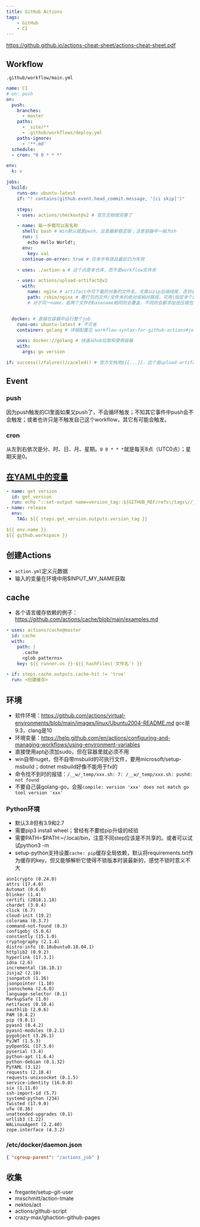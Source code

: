```yaml
---
title: GitHub Actions
tags:
    - GitHub
    - CI
---
```


https://github.github.io/actions-cheat-sheet/actions-cheat-sheet.pdf

## Workflow

`.github/workflow/main.yml`

```yaml
name: CI
# on: push
on:
  push:
    branches:
      - master
    paths:
      - _site/**
      - .github/workflows/deploy.yml
    paths-ignore:
      - '**.md'
  schedule:
  - cron: "0 0 * * *"

env:
  k: v

jobs:
  build:
    runs-on: ubuntu-latest
    if: "! contains(github.event.head_commit.message, '[ci skip]')"

    steps:
    - uses: actions/checkout@v2 # 官方文档很完善了

    - name: 每一步都可以有名称
      shell: bash # Win默认就是pwsh，且是最新稳定版；注意容器中一般为sh
      run: |
        echo Hello World!;
      env:
        key: val
      continue-on-error: true # 仅本步有效且最后仍为失败

    - uses: ./action-a # 这个点是本仓库，而不是workflow文件夹

    - uses: actions/upload-artifact@v2
      with:
        name: nginx # artifact中可下载的对象的文件名，无需以zip后缀结尾，否则会有双重后缀
        path: /sbin/nginx # 要打包的文件/文件夹的绝对或相对路径，可用|指定多个路径；单个路径只保留basename，多个保留最短公共前缀；支持通配，此时保留通配及之后的路径
        # 对于同一name，若两个文件的basename相同则会覆盖，不同则会都添加进压缩包中


  docker: # 直接在容器中运行整个job
    runs-on: ubuntu-latest # 不可省
    container: golang # 详细配置见 workflow-syntax-for-github-actions#jobsjob_idcontainer

    uses: docker://golang # 快速从hub拉取和使用容器
    with:
      args: go version

if: success()/falure()/caceled() # 官方文档用${{...}}，这个是upload-artifact的实例，不清楚哪个对
```

## Event

### push

因为push触发的CI里面如果又push了，不会循环触发；不知其它事件中push会不会触发；或者也许只是不触发自己这个workflow，其它有可能会触发。

### cron

从左到右依次是分、时、日、月、星期。`0 0 * * *`就是每天8点（UTC0点）；星期天是0。

## [在YAML中的变量](https://help.github.com/en/actions/reference/context-and-expression-syntax-for-github-actions)

```yaml
- name: get version
  id: get_version
  run: echo "::set-output name=version_tag::${GITHUB_REF/refs\/tags\//}"
- name: release
  env:
    TAG: ${{ steps.get_version.outputs.version_tag }}

${{ env.name }}
${{ github.workspace }}
```

## 创建Actions

* `action.yml`定义元数据
* 输入的变量在环境中用$INPUT_MY_NAME获取

## cache

* 各个语言缓存依赖的例子：https://github.com/actions/cache/blob/main/examples.md

```yaml
- uses: actions/cache@master
  id: cache
  with:
    path: |
      .cache
      <glob patterns>
    key: ${{ runner.os }}-${{ hashFiles('文件名') }}

- if: steps.cache.outputs.cache-hit != 'true'
  run: <创建缓存>
```

## 环境

* 软件环境：https://github.com/actions/virtual-environments/blob/main/images/linux/Ubuntu2004-README.md gcc是9.3，clang是10
* 环境变量：https://help.github.com/en/actions/configuring-and-managing-workflows/using-environment-variables
* 直接使用apt必须加sudo，但在容器里就必须不用
* win自带nuget，但不自带msbuild的可执行文件，要用microsoft/setup-msbuild；dotnet msbuild好像不能用于fx的
* 命令找不到时的报错：`/__w/_temp/xxx.sh: 7: /__w/_temp/xxx.sh: pushd: not found`
* 不要自己装golang-go，会报`compile: version 'xxx' does not match go tool version 'xxx'`

### Python环境

* 默认3.8但有3.9和2.7
* 需要pip3 install wheel；曾经有不要给pip升级的经验
* 需要PATH=$PATH:~/.local/bin，注意不同step应该是不共享的。或者可以试试python3 -m
* setup-python支持设置`cache: pip`缓存全局依赖，默认将requirements.txt作为缓存的key，但又能够解析它使得不锁版本时装最新的，感觉不锁时意义不大

```
asn1crypto (0.24.0)
attrs (17.4.0)
Automat (0.6.0)
blinker (1.4)
certifi (2018.1.18)
chardet (3.0.4)
click (6.7)
cloud-init (19.2)
colorama (0.3.7)
command-not-found (0.3)
configobj (5.0.6)
constantly (15.1.0)
cryptography (2.1.4)
distro-info (0.18ubuntu0.18.04.1)
httplib2 (0.9.2)
hyperlink (17.3.1)
idna (2.6)
incremental (16.10.1)
Jinja2 (2.10)
jsonpatch (1.16)
jsonpointer (1.10)
jsonschema (2.6.0)
language-selector (0.1)
MarkupSafe (1.0)
netifaces (0.10.4)
oauthlib (2.0.6)
PAM (0.4.2)
pip (9.0.1)
pyasn1 (0.4.2)
pyasn1-modules (0.2.1)
pygobject (3.26.1)
PyJWT (1.5.3)
pyOpenSSL (17.5.0)
pyserial (3.4)
python-apt (1.6.4)
python-debian (0.1.32)
PyYAML (3.12)
requests (2.18.4)
requests-unixsocket (0.1.5)
service-identity (16.0.0)
six (1.11.0)
ssh-import-id (5.7)
systemd-python (234)
Twisted (17.9.0)
ufw (0.36)
unattended-upgrades (0.1)
urllib3 (1.22)
WALinuxAgent (2.2.40)
zope.interface (4.3.2)
```

### /etc/docker/daemon.json

```json
{ "cgroup-parent": "/actions_job" }
```

## 收集

* fregante/setup-git-user
* mxschmitt/action-tmate
* nektos/act
* actions/github-script
* crazy-max/ghaction-github-pages
